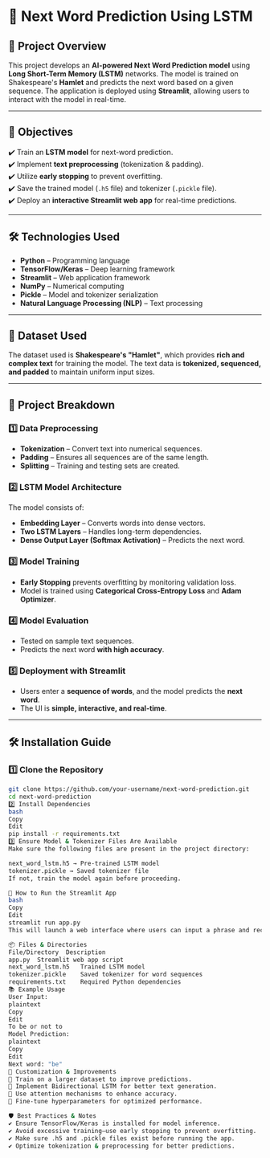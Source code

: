 # 🔮 Next Word Prediction Using LSTM

## 📖 Project Overview
This project develops an **AI-powered Next Word Prediction model** using **Long Short-Term Memory (LSTM)** networks. The model is trained on Shakespeare's **Hamlet** and predicts the next word based on a given sequence. The application is deployed using **Streamlit**, allowing users to interact with the model in real-time.

---

## 🎯 Objectives
✔️ Train an **LSTM model** for next-word prediction.  
✔️ Implement **text preprocessing** (tokenization & padding).  
✔️ Utilize **early stopping** to prevent overfitting.  
✔️ Save the trained model (`.h5` file) and tokenizer (`.pickle` file).  
✔️ Deploy an **interactive Streamlit web app** for real-time predictions.  

---

## 🛠️ Technologies Used
- **Python** – Programming language  
- **TensorFlow/Keras** – Deep learning framework  
- **Streamlit** – Web application framework  
- **NumPy** – Numerical computing  
- **Pickle** – Model and tokenizer serialization  
- **Natural Language Processing (NLP)** – Text processing  

---

## 📂 Dataset Used
The dataset used is **Shakespeare's "Hamlet"**, which provides **rich and complex text** for training the model. The text data is **tokenized, sequenced, and padded** to maintain uniform input sizes.

---

## 🔎 Project Breakdown

### **1️⃣ Data Preprocessing**
- **Tokenization** – Convert text into numerical sequences.  
- **Padding** – Ensures all sequences are of the same length.  
- **Splitting** – Training and testing sets are created.  

### **2️⃣ LSTM Model Architecture**
The model consists of:
- **Embedding Layer** – Converts words into dense vectors.
- **Two LSTM Layers** – Handles long-term dependencies.
- **Dense Output Layer (Softmax Activation)** – Predicts the next word.

### **3️⃣ Model Training**
- **Early Stopping** prevents overfitting by monitoring validation loss.  
- Model is trained using **Categorical Cross-Entropy Loss** and **Adam Optimizer**.

### **4️⃣ Model Evaluation**
- Tested on sample text sequences.
- Predicts the next word **with high accuracy**.

### **5️⃣ Deployment with Streamlit**
- Users enter a **sequence of words**, and the model predicts the **next word**.
- The UI is **simple, interactive, and real-time**.

---

## 🛠️ Installation Guide

### **1️⃣ Clone the Repository**
```bash
git clone https://github.com/your-username/next-word-prediction.git
cd next-word-prediction
2️⃣ Install Dependencies
bash
Copy
Edit
pip install -r requirements.txt
3️⃣ Ensure Model & Tokenizer Files Are Available
Make sure the following files are present in the project directory:

next_word_lstm.h5 → Pre-trained LSTM model
tokenizer.pickle → Saved tokenizer file
If not, train the model again before proceeding.

🚀 How to Run the Streamlit App
bash
Copy
Edit
streamlit run app.py
This will launch a web interface where users can input a phrase and receive AI-generated next-word predictions.

📦 Files & Directories
File/Directory	Description
app.py	Streamlit web app script
next_word_lstm.h5	Trained LSTM model
tokenizer.pickle	Saved tokenizer for word sequences
requirements.txt	Required Python dependencies
📚 Example Usage
User Input:
plaintext
Copy
Edit
To be or not to
Model Prediction:
plaintext
Copy
Edit
Next word: "be"
🧩 Customization & Improvements
🔹 Train on a larger dataset to improve predictions.
🔹 Implement Bidirectional LSTM for better text generation.
🔹 Use attention mechanisms to enhance accuracy.
🔹 Fine-tune hyperparameters for optimized performance.

🛡️ Best Practices & Notes
✔️ Ensure TensorFlow/Keras is installed for model inference.
✔️ Avoid excessive training—use early stopping to prevent overfitting.
✔️ Make sure .h5 and .pickle files exist before running the app.
✔️ Optimize tokenization & preprocessing for better predictions.


